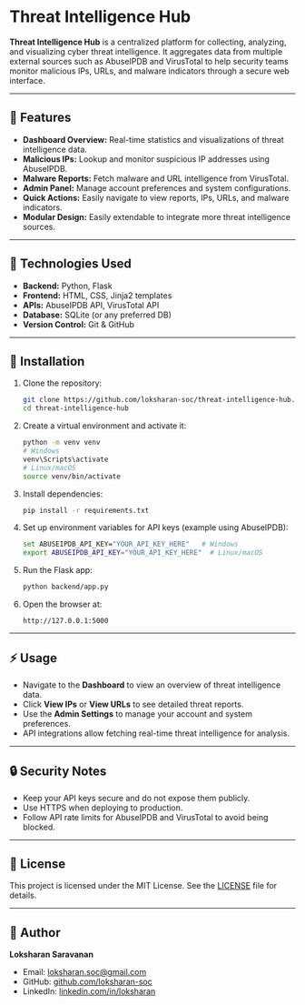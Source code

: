# Threat Intelligence Hub

**Threat Intelligence Hub** is a centralized platform for collecting, analyzing, and visualizing cyber threat intelligence. It aggregates data from multiple external sources such as AbuseIPDB and VirusTotal to help security teams monitor malicious IPs, URLs, and malware indicators through a secure web interface.

---

## 🚀 Features

- **Dashboard Overview:** Real-time statistics and visualizations of threat intelligence data.
- **Malicious IPs:** Lookup and monitor suspicious IP addresses using AbuseIPDB.
- **Malware Reports:** Fetch malware and URL intelligence from VirusTotal.
- **Admin Panel:** Manage account preferences and system configurations.
- **Quick Actions:** Easily navigate to view reports, IPs, URLs, and malware indicators.
- **Modular Design:** Easily extendable to integrate more threat intelligence sources.

---

## 💪 Technologies Used

- **Backend:** Python, Flask
- **Frontend:** HTML, CSS, Jinja2 templates
- **APIs:** AbuseIPDB API, VirusTotal API
- **Database:** SQLite (or any preferred DB)
- **Version Control:** Git & GitHub

---

## 💾 Installation

1. Clone the repository:

   ```bash
   git clone https://github.com/loksharan-soc/threat-intelligence-hub.git
   cd threat-intelligence-hub
   ```

2. Create a virtual environment and activate it:

   ```bash
   python -m venv venv
   # Windows
   venv\Scripts\activate
   # Linux/macOS
   source venv/bin/activate
   ```

3. Install dependencies:

   ```bash
   pip install -r requirements.txt
   ```

4. Set up environment variables for API keys (example using AbuseIPDB):

   ```bash
   set ABUSEIPDB_API_KEY="YOUR_API_KEY_HERE"   # Windows
   export ABUSEIPDB_API_KEY="YOUR_API_KEY_HERE"  # Linux/macOS
   ```

5. Run the Flask app:

   ```bash
   python backend/app.py
   ```

6. Open the browser at:

   ```
   http://127.0.0.1:5000
   ```

---

## ⚡ Usage

- Navigate to the **Dashboard** to view an overview of threat intelligence data.
- Click **View IPs** or **View URLs** to see detailed threat reports.
- Use the **Admin Settings** to manage your account and system preferences.
- API integrations allow fetching real-time threat intelligence for analysis.

---

## 🔒 Security Notes

- Keep your API keys secure and do not expose them publicly.
- Use HTTPS when deploying to production.
- Follow API rate limits for AbuseIPDB and VirusTotal to avoid being blocked.

---

## 📝 License

This project is licensed under the MIT License. See the [LICENSE](LICENSE) file for details.

---

## 👤 Author

**Loksharan Saravanan**

- Email: [loksharan.soc@gmail.com](mailto\:loksharan.soc@gmail.com)
- GitHub: [github.com/loksharan-soc](https://github.com/loksharan-soc)
- LinkedIn: [linkedin.com/in/loksharan](https://www.linkedin.com/in/loksharan/)

